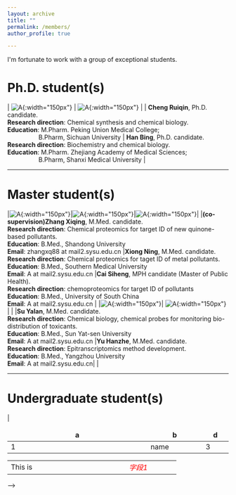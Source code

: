 ```yaml
---
layout: archive
title: ""
permalink: /members/
author_profile: true

---
```

<p class="text-center">
I'm fortunate to work with a group of exceptional students.
</p>

Ph.D. student(s)
======
<style>
table {
    border-collapse: collapse;
    border:none;
}
td, th {
    border: none;
}
table th:first-of-type {
    width: 8cm;
}
table th:first-of-type(2) {
    width: 8cm;
}
table th:first-of-type(3) {
    width: 8cm;
}
</style>
    
| ![A](/images/CRQ.jpg){:width="150px"} | ![A](/images/HB.jpg){:width="150px"}  | 
| <b>Cheng Ruiqin</b>, Ph.D. candidate.  <br> <b>Research direction</b>: Chemical synthesis and chemical biology. <br> <b>Education</b>: M.Pharm. Peking Union Medical College; <br>$~~~~~~~~~~~~~~~~~$ B.Pharm, Sichuan University  | <b>Han Bing</b>, Ph.D. candidate.  <br> <b>Research direction</b>: Biochemistry and chemical biology. <br> <b>Education</b>: M.Pharm. Zhejiang Academy of Medical Sciences; <br>$~~~~~~~~~~~~~~~~~$ B.Pharm, Shanxi Medical University  |    

---

Master student(s)
======

|![A](/images/ZXQ.jpg){:width="150px"}|![A](/images/XN.jpg){:width="150px"}|![A](/images/CSH.jpg){:width="150px"}|
|<b>(co-supervision)Zhang Xiqing</b>, M.Med. candidate.  <br> <b>Research direction</b>: Chemical proteomics for target ID of new quinone-based pollutants. <br> <b>Education</b>: B.Med., Shandong University<br> <b>Email</b>: zhangxq88 at mail2.sysu.edu.cn |<b>Xiong Ning</b>, M.Med. candidate.  <br> <b>Research direction</b>: Chemical proteomics for taget ID of metal pollutants. <br> <b>Education</b>: B.Med., Southern Medical University<br> <b>Email</b>: A at mail2.sysu.edu.cn |<b>Cai Siheng</b>, MPH candidate (Master of Public Health).  <br> <b>Research direction</b>: chemoproteomics for target ID of pollutants <br> <b>Education</b>: B.Med., University of South China<br> <b>Email</b>: A at mail2.sysu.edu.cn  |
|![A](/images/SYL.jpg){:width="150px"}| ![A](/images/YHZ.jpg){:width="150px"} | |
|<b>Su Yalan</b>,  M.Med. candidate.  <br> <b>Research direction</b>: Chemical biology, chemical probes for monitoring bio-distribution of toxicants. <br> <b>Education</b>: B.Med., Sun Yat-sen University<br> <b>Email</b>: A at mail2.sysu.edu.cn |<b>Yu Hanzhe</b>,  M.Med. candidate.  <br> <b>Research direction</b>: Epitranscriptomics method development. <br> <b>Education</b>: B.Med., Yangzhou University<br> <b>Email</b>: A at mail2.sysu.edu.cn|  | 


---
    
Undergraduate student(s)
======


<!--
Alumni
|![A](/images/SYL.jpg){:width="150px"}| |
|<b>Su Yalan</b>, Undergraduate student.  <br> <b>Research direction</b>: Chemical biology. <br> <b>Email</b>: A at mail2.sysu.edu.cn |<!--<b>TBD</b> Undergraduate student.  <br> <b>Research direction</b>: Chemical biology. <br> <b>Email</b>: A at mail2.sysu.edu.cn-->|


| a | b | d |
|---|---|---|
| 1 | name<img width=200/>| <img width=100/>3 |


<table>
    <tr>
        <td>This is <img width=200/></td>
        <td><div style="width:100px;color:#f00;font-weight:normal;font-style:italic;">字段1</div></td>
    </tr>
</table>
-->


<!-- ![THU](/images/THU.png){: .align-left width="200px"}   你看不到我看不到我 -->
<!-- * 2009-2013年，B.S. in Chemistry, Nankai University, 2009-2013 你看不到我看不到我 -->
<!-- # ![NKU](/images/NKU.png){: .align-right width="200px"}    你看不到我看不到我 -->






